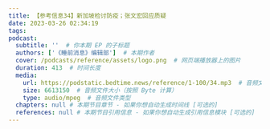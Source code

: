 ```yaml
---
title: 【参考信息34】新加坡检讨防疫；张文宏回应质疑
date: 2023-03-26 02:34:19
tags:
podcast:
  subtitle: ''  # 你本期 EP 的子标题
  authors: ['《睡前消息》编辑部']  # 本期作者
  cover: /podcasts/reference/assets/logo.png  # 网页端播放器上的图片
  duration: 413  # 时间长度
  media:
    url: https://podstatic.bedtime.news/reference/1-100/34.mp3  # 音频文件
    size: 6613150  # 音频文件大小（按照 Byte 计算）
    type: audio/mpeg  # 音频文件类型
  chapters: null # 本期节目章节 - 如果你想自动生成时间线 [可选的]
  references: null # 本期节目引用信息 - 如果你想自动生成引用信息模块 [可选的]
---
```

